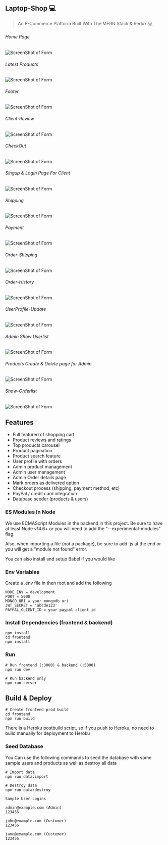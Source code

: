 ## Laptop-Shop 💻

> An E-Commerce Platform Built With The MERN Stack & Redux.💻





###### Home Page


![ScreenShot of Form](screenshots/a.png)




###### Latest Products
![ScreenShot of Form](screenshots/b.png)




###### Footer
![ScreenShot of Form](screenshots/c.png)





###### Client-Review
![ScreenShot of Form](screenshots/d.png)





###### CheckOut
![ScreenShot of Form](screenshots/e.png)






###### Singup & Login Page For Client
![ScreenShot of Form](screenshots/f.png)





###### Shipping
![ScreenShot of Form](screenshots/g.png)





###### Payment 
![ScreenShot of Form](screenshots/h.png)





###### Order-Shipping
![ScreenShot of Form](screenshots/i.png)




###### Order-History
![ScreenShot of Form](screenshots/j.png)




###### UserProfile-Update
![ScreenShot of Form](screenshots/k.png)




###### Admin Show Userlist
![ScreenShot of Form](screenshots/l.png)





###### Products Create & Delete page for Admin
![ScreenShot of Form](screenshots/m.png)





###### Show-Orderlist
![ScreenShot of Form](screenshots/n.png)
















## Features

- Full featured of shopping cart
- Product reviews and ratings
- Top products carousel
- Product pagination
- Product search feature
- User profile with orders
- Admin product management
- Admin user management
- Admin Order details page
- Mark orders as delivered option
- Checkout process (shipping, payment method, etc)
- PayPal / credit card integration
- Database seeder (products & users)




### ES Modules In Node

We use ECMAScript Modules in the backend in this project. Be sure to have at least Node v14.6+ or you will need to add the "--experimental-modules" flag.

Also, when importing a file (not a package), be sure to add .js at the end or you will get a "module not found" error.

You can also install and setup Babel if you would like

### Env Variables

Create a .env file in then root and add the following

```
NODE_ENV = development
PORT = 5000
MONGO_URI = your mongodb uri
JWT_SECRET = 'abcde123'
PAYPAL_CLIENT_ID = your paypal client id
```

### Install Dependencies (frontend & backend)

```
npm install
cd frontend
npm install
```

### Run

```
# Run frontend (:3000) & backend (:5000)
npm run dev

# Run backend only
npm run server
```

## Build & Deploy

```
# Create frontend prod build
cd frontend
npm run build
```

There is a Heroku postbuild script, so if you push to Heroku, no need to build manually for deployment to Heroku

### Seed Database

You Can use the following commands to seed the database with some sample users and products as well as destroy all data

```
# Import data
npm run data:import

# Destroy data
npm run data:destroy
```

```
Sample User Logins

admin@example.com (Admin)
123456

john@example.com (Customer)
123456

jane@example.com (Customer)
123456
```



